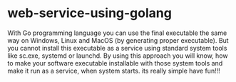 # web-service-using-golang
With Go programming language you can use the final executable the same way on Windows, Linux and MacOS (by generating proper executable). 
But you cannot install this executable as a service using standard system tools like sc.exe, systemd or launchd. 
By using this approach you will know, how to make your software executable installable with those system tools and make it run as a service, when system starts.
its really simple have fun!!!
